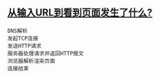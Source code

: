 ## [从输入URL到看到页面发生了什么?](https://juejin.cn/post/6844903832435032072)

    DNS解析
    发起TCP连接
    发送HTTP请求
    服务器处理请求并返回HTTP报文
    浏览器解析渲染页面
    连接结束